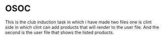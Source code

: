 # OSOC
This is the club induction task in which i have made two files one is clint side in which clint can add products that will render to the user file. And the second is the user file that shows the listed products.
